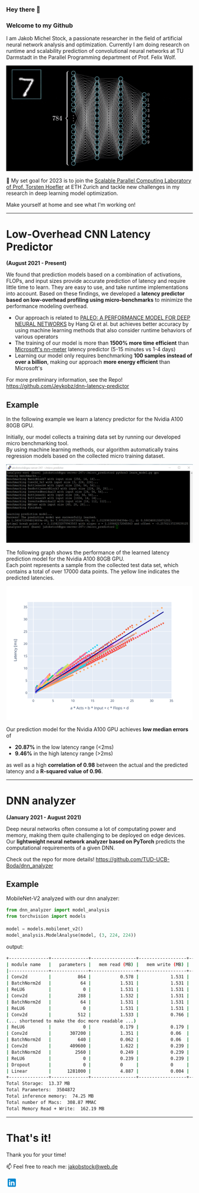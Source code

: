 ### Hey there 👋

### Welcome to my Github
I am Jakob Michel Stock, a passionate researcher in the field of artificial neural network analysis and optimization.
Currently I am doing research on runtime and scalability prediction of convolutional neural networks at TU Darmstadt in the Parallel Programming department of Prof. Felix Wolf.

<p align = "center">
<img src = "images/deep learning gif (1).gif">
</p>

🌱 My set goal for 2023 is to join the [Scalable Parallel Computing Laboratory of Prof. Torsten Hoefler](http://spcl.inf.ethz.ch/) at ETH Zurich and tackle new challenges in my research in deep learning model optimization.

Make yourself at home and see what I'm working on!

---
# Low-Overhead CNN Latency Predictor
**(August 2021 - Present)**

We found that prediction models based on a combination of activations, FLOPs, and input sizes provide accurate prediction of latency and require little time to learn. They are easy to use, and take runtime implementations into account. Based on these findings, we developed a **latency predictor based on low-overhead profiling using micro-benchmarks** to minimize the performance modeling overhead.

* Our approach is related to [PALEO: A PERFORMANCE MODEL FOR DEEP NEURAL NETWORKS](https://openreview.net/pdf?id=SyVVJ85lg) by Hang Qi et al. but achieves better accuracy by using machine learning methods that also consider runtime behaviors of various operators
* The training of our model is more than **1500% more time efficient** than [Microsoft's nn-meter](https://github.com/microsoft/nn-Meter) latency predictor (5-15 minutes vs 1-4 days)
* Learning our model only requires benchmarking **100 samples instead of over a billion**, making our approach **more energy efficient** than Microsoft's

For more preliminary information, see the Repo! https://github.com/Jeykobz/dnn-latency-predictor

## Example
In the following example we learn a latency predictor for the Nvidia A100 80GB GPU.<br />

Initially, our model collects a training data set by running our developed micro benchmarking tool.<br />
By using machine learning methods, our algorithm automatically trains regression models based on the collected micro training dataset.

<p align = "center">
<img src = "images/CMD output image.png">
</p>

The following graph shows the performance of the learned latency prediction model for the Nvidia A100 80GB GPU.<br /> 
Each point represents a sample from the collected test data set, which contains a total of over 17000 data points. The yellow line indicates the predicted latencies.

<p align = "center">
<img src = "images/A100 results.svg">
</p>

Our prediction model for the Nvidia A100 GPU achieves **low median errors** of 
* **20.87%** in the low latency range (<2ms) 
* **9.46%** in the high latency range (>2ms)

as well as a high **correlation of 0.98** between the actual and the predicted latency and a **R-squared value of 0.96**.

---
# DNN analyzer 
**(January 2021 - August 2021)**

Deep neural networks often consume a lot of computating power and memory, making them quite challenging to be deployed on edge devices.
Our **lightweight neural network analyzer based on PyTorch** predicts the computational requirements of a given DNN.

Check out the repo for more details! https://github.com/TUD-UCB-Boda/dnn_analyzer

## Example

MobileNet-V2 analyzed with our dnn analyzer:

```python
from dnn_analyzer import model_analysis
from torchvision import models

model = models.mobilenet_v2()
model_analysis.ModelAnalyse(model, (3, 224, 224))
```
output:
```bash
+---------------+--------------+-----------------+------------------+----------------+------------------+---------------+---------------+
| module name   |   parameters |   mem read (MB) |   mem write (MB) |   storage (MB) |   inference (MB) |   MACs (Mega) | duration[%]   |
|---------------+--------------+-----------------+------------------+----------------+------------------+---------------+---------------|
| Conv2d        |          864 |           0.578 |            1.531 |          0.003 |            1.531 |         2.71  | 1.37 %        |
| BatchNorm2d   |           64 |           1.531 |            1.531 |          0     |            1.531 |         0.803 | 0.64 %        |
| ReLU6         |            0 |           1.531 |            1.531 |          0     |            1.531 |         0.401 | 0.66 %        |
| Conv2d        |          288 |           1.532 |            1.531 |          0.001 |            1.531 |         3.613 | 0.79 %        |
| BatchNorm2d   |           64 |           1.531 |            1.531 |          0     |            1.531 |         0.803 | 0.59 %        |
| ReLU6         |            0 |           1.531 |            1.531 |          0     |            1.531 |         0.401 | 0.46 %        |
| Conv2d        |          512 |           1.533 |            0.766 |          0.002 |            0.766 |         6.423 | 0.81 %        |
(... shortened to make the doc more readable ...)
| ReLU6         |            0 |           0.179 |            0.179 |          0     |            0.179 |         0.047 | 0.81 %        |
| Conv2d        |       307200 |           1.351 |            0.06  |          1.172 |            0.06  |        15.053 | 0.81 %        |
| BatchNorm2d   |          640 |           0.062 |            0.06  |          0.002 |            0.06  |         0.031 | 0.76 %        |
| Conv2d        |       409600 |           1.622 |            0.239 |          1.562 |            0.239 |        20.07  | 0.81 %        |
| BatchNorm2d   |         2560 |           0.249 |            0.239 |          0.01  |            0.239 |         0.125 | 0.81 %        |
| ReLU6         |            0 |           0.239 |            0.239 |          0     |            0.239 |         0.063 | 0.43 %        |
| Dropout       |            0 |           0     |            0     |          0     |            0.005 |         0     | 0.53 %        |
| Linear        |      1281000 |           4.887 |            0.004 |          4.887 |            0.004 |         1.28  | 0.66 %        |
+---------------+--------------+-----------------+------------------+----------------+------------------+---------------+---------------+
Total Storage:  13.37 MB
Total Parameters:  3504872
Total inference memory:  74.25 MB
Total number of Macs:  308.87 MMAC
Total Memory Read + Write:  162.19 MB
```


---

# That's it!

Thank you for your time! 

📫 Feel free to reach me: jakobstock@web.de

<a href="https://www.linkedin.com/in/jakob-stock-220127217/">
  <img align="left" alt="Jakob's LinkdeIN" width="30px" src="images/linkedin.png" />
</a>

<!---
Jeykobz/Jeykobz is a ✨ special ✨ repository because its `README.md` (this file) appears on your GitHub profile.
You can click the Preview link to take a look at your changes.
--->

